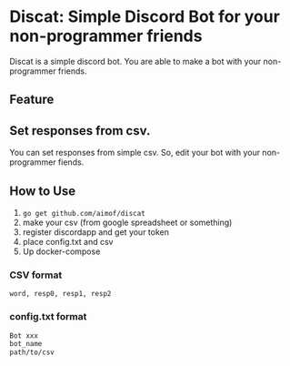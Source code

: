 # Discat: Simple Discord Bot for your non-programmer friends

Discat is a simple discord bot.
You are able to make a bot with your non-programmer friends.

## Feature

## Set responses from csv.

You can set responses from simple csv.
So, edit your bot with your non-programmer fiends.

## How to Use

1. `go get github.com/aimof/discat`
2. make your csv (from google spreadsheet or something)
3. register discordapp and get your token
4. place config.txt and csv
5. Up docker-compose

### CSV format

```csv
word, resp0, resp1, resp2
```

### config.txt format

```txt
Bot xxx
bot_name
path/to/csv
```
